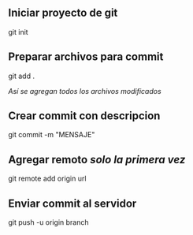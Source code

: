 ## Iniciar proyecto de git

git init

## Preparar archivos para commit

git add .

_Así se agregan todos los archivos modificados_

## Crear commit con descripcion

git commit -m "MENSAJE"

## Agregar remoto _solo la primera vez_

git remote add origin url

## Enviar commit al servidor

git push -u origin branch
